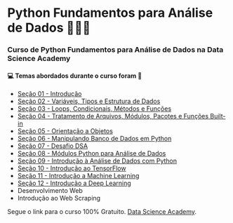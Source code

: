 # Python Fundamentos para Análise de Dados 👨‍💻🐍
### Curso de Python Fundamentos para Análise de Dados na Data Science Academy 
#### :computer: Temas abordados durante o curso foram :rocket:
- [Seção 01 - Introdução](https://github.com/romulovieira777/Python_Fundamentos_Analise_Dados/tree/master/Se%C3%A7%C3%A3o%2001%20-%20Introdu%C3%A7%C3%A3o)
- [Seção 02 - Variáveis, Tipos e Estrutura de Dados](https://github.com/romulovieira777/Python_Fundamentos_Analise_Dados/tree/master/Se%C3%A7%C3%A3o%2002%20-%20Vari%C3%A1veis%2C%20Tipos%20e%20Estrutura%20de%20Dados)
- [Seção 03 - Loops, Condicionais, Métodos e Funções](https://github.com/romulovieira777/Python_Fundamentos_Analise_Dados/tree/master/Se%C3%A7%C3%A3o%2003%20-%20Loops%2C%20Condicionais%2C%20M%C3%A9todos%20e%20Fun%C3%A7%C3%B5es)
- [Seção 04 - Tratamento de Arquivos, Módulos, Pacotes e Funções Built-in](https://github.com/romulovieira777/Python_Fundamentos_Analise_Dados/tree/master/Se%C3%A7%C3%A3o%2004%20-%20Tratamento%20de%20Arquivos%2C%20M%C3%B3dulos%2C%20Pacotes%20e%20Fun%C3%A7%C3%B5es%20Built-in)
- [Seção 05 - Orientação a Objetos](https://github.com/romulovieira777/Python_Fundamentos_Analise_Dados/tree/master/Se%C3%A7%C3%A3o%2005%20-%20Orienta%C3%A7%C3%A3o%20a%20Objetos)
- [Seção 06 - Manipulando Banco de Dados em Python](https://github.com/romulovieira777/Python_Fundamentos_Analise_Dados/tree/master/Se%C3%A7%C3%A3o%2006%20-%20Manipulando%20Banco%20de%20Dados%20em%20Python)
- [Seção 07 - Desafio DSA](https://github.com/romulovieira777/Python_Fundamentos_Analise_Dados/tree/master/Se%C3%A7%C3%A3o%2007%20-%20Desafio%20DSA)
- [Seção 08 - Módulos Python para Análise de Dados](https://github.com/romulovieira777/Python_Fundamentos_Analise_Dados/tree/master/Se%C3%A7%C3%A3o%2008%20-%20M%C3%B3dulos%20Python%20para%20An%C3%A1lise%20de%20Dados)
- [Seção 09 - Introdução à Análise de Dados com Python](https://github.com/romulovieira777/Python_Fundamentos_Analise_Dados/tree/master/Se%C3%A7%C3%A3o%2009%20-%20Introdu%C3%A7%C3%A3o%20%C3%A0%20An%C3%A1lise%20de%20Dados%20com%20Python)
- [Seção 10 - Introdução ao TensorFlow](https://github.com/romulovieira777/Python_Fundamentos_Analise_Dados/tree/master/Se%C3%A7%C3%A3o%2010%20-%20Introdu%C3%A7%C3%A3o%20ao%20TensorFlow)
- [Seção 11 - Introdução a Machine Learning](https://github.com/romulovieira777/Python_Fundamentos_Analise_Dados/tree/master/Se%C3%A7%C3%A3o%2011%20-%20Introdu%C3%A7%C3%A3o%20a%20Machine%20Learning)
- [Seção 12 - Introdução a Deep Learning](https://github.com/romulovieira777/Python_Fundamentos_Analise_Dados/tree/master/Se%C3%A7%C3%A3o%2012%20-%20Introdu%C3%A7%C3%A3o%20a%20Deep%20Learning)
- Desenvolvimento Web
- Introdução ao Web Scraping


Segue o link para o curso 100% Gratuito.
[Data Science Academy](https://www.datascienceacademy.com.br/course?courseid=python-fundamentos).